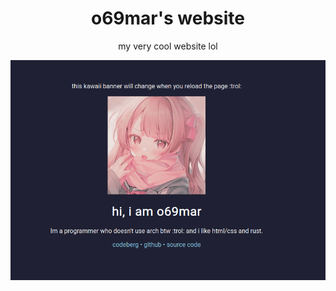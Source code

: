 <div align="center">
<h1>o69mar's website</h1>
<p>my very cool website lol</p>
<img src="./assets/website_ss.png">
</div>
